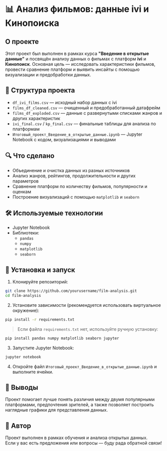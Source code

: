 # 📊 Анализ фильмов: данные ivi и Кинопоиска

## О проекте

Этот проект был выполнен в рамках курса **"Введение в открытые данные"** и посвящён анализу данных о фильмах с платформ **ivi** и **Кинопоиск**. Основная цель — исследовать характеристики фильмов, провести сравнение платформ и выявить инсайты с помощью визуализации и предобработки данных.

## 📁 Структура проекта

- `df_ivi_films.csv` — исходный набор данных с ivi  
- `films_df_cleaned.csv` — очищенный и предобработанный датафрейм  
- `films_df_exploded.csv` — данные с развернутыми списками жанров и других характеристик  
- `ivi_final.csv` / `kp_final.csv` — финальные таблицы для анализа по платформам  
- `Итоговый_проект_Введение_в_открытые_данные.ipynb` — Jupyter Notebook с кодом, визуализациями и выводами  

## 🔍 Что сделано

- Объединение и очистка данных из разных источников  
- Анализ жанров, рейтингов, продолжительности и других параметров  
- Сравнение платформ по количеству фильмов, популярности и оценкам  
- Построение визуализаций с помощью `matplotlib` и `seaborn`  

## 🛠️ Используемые технологии

- Jupyter Notebook  
- Библиотеки:  
  - `pandas`  
  - `numpy`  
  - `matplotlib`  
  - `seaborn`  

## 🚀 Установка и запуск

1. Клонируйте репозиторий:

```bash
git clone https://github.com/yourusername/film-analysis.git
cd film-analysis
```

2. Установите зависимости (рекомендуется использовать виртуальное окружение):

```bash
pip install -r requirements.txt
```

> Если файла `requirements.txt` нет, используйте ручную установку:
```bash
pip install pandas numpy matplotlib seaborn jupyter
```

3. Запустите Jupyter Notebook:

```bash
jupyter notebook
```

4. Откройте файл `Итоговый_проект_Введение_в_открытые_данные.ipynb` и выполните ячейки.

## 📌 Выводы

Проект помогает лучше понять различия между двумя популярными платформами, предпочтения зрителей, а также позволяет построить наглядные графики для представления данных.

## 🧠 Автор

Проект выполнен в рамках обучения и анализа открытых данных.  
Если у вас есть предложения или вопросы — буду рада обратной связи!
